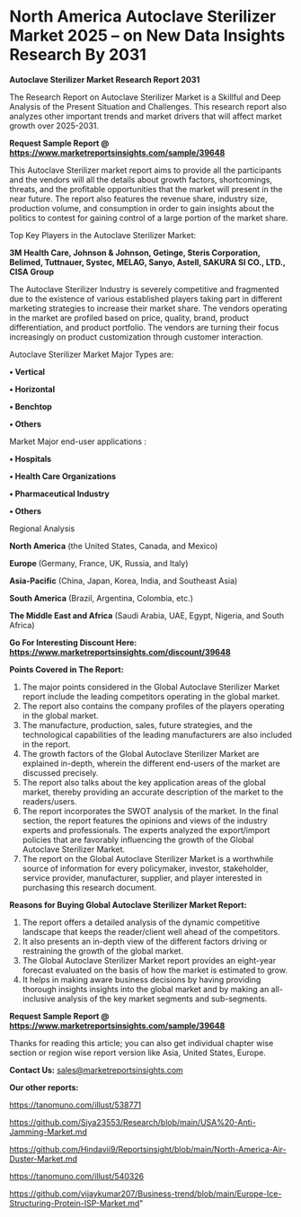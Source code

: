 # North America Autoclave Sterilizer Market 2025 – on New Data Insights Research By 2031

<strong>Autoclave Sterilizer Market Research Report 2031</strong>

The Research Report on Autoclave Sterilizer Market is a Skillful and Deep Analysis of the Present Situation and Challenges. This research report also analyzes other important trends and market drivers that will affect market growth over 2025-2031.

<strong>Request Sample Report @ <a href=https://www.marketreportsinsights.com/sample/39648>https://www.marketreportsinsights.com/sample/39648</a></strong>

This Autoclave Sterilizer market report aims to provide all the participants and the vendors will all the details about growth factors, shortcomings, threats, and the profitable opportunities that the market will present in the near future. The report also features the revenue share, industry size, production volume, and consumption in order to gain insights about the politics to contest for gaining control of a large portion of the market share.

Top Key Players in the Autoclave Sterilizer Market:

<strong>3M Health Care, Johnson & Johnson, Getinge, Steris Corporation, Belimed, Tuttnauer, Systec, MELAG, Sanyo, Astell, SAKURA SI CO., LTD., CISA Group</strong>

The Autoclave Sterilizer Industry is severely competitive and fragmented due to the existence of various established players taking part in different marketing strategies to increase their market share. The vendors operating in the market are profiled based on price, quality, brand, product differentiation, and product portfolio. The vendors are turning their focus increasingly on product customization through customer interaction.

Autoclave Sterilizer Market Major Types are:

<strong>•  Vertical

•  Horizontal

•  Benchtop

•  Others</strong>

Market Major end-user applications :

<strong>•  Hospitals

•  Health Care Organizations

•  Pharmaceutical Industry

•  Others</strong>

Regional Analysis

</u><strong><b>North America</b></strong> (the United States, Canada, and Mexico)

<strong><b>Europe </b></strong>(Germany, France, UK, Russia, and Italy)

<strong><b>Asia-Pacific</b></strong> (China, Japan, Korea, India, and Southeast Asia)

<strong><b>South America</b></strong> (Brazil, Argentina, Colombia, etc.)

<strong><b>The Middle East and Africa</b></strong> (Saudi Arabia, UAE, Egypt, Nigeria, and South Africa)

<strong>Go For Interesting Discount Here: <a href=https://www.marketreportsinsights.com/discount/39648>https://www.marketreportsinsights.com/discount/39648</a></strong>

<strong>Points Covered in The Report:</strong>
<ol>
  <li>The major points considered in the Global Autoclave Sterilizer Market report include the leading competitors operating in the global market.</li>
  <li>The report also contains the company profiles of the players operating in the global market.</li>
  <li>The manufacture, production, sales, future strategies, and the technological capabilities of the leading manufacturers are also included in the report.</li>
  <li>The growth factors of the Global Autoclave Sterilizer Market are explained in-depth, wherein the different end-users of the market are discussed precisely.</li>
  <li>The report also talks about the key application areas of the global market, thereby providing an accurate description of the market to the readers/users.</li>
  <li>The report incorporates the SWOT analysis of the market. In the final section, the report features the opinions and views of the industry experts and professionals. The experts analyzed the export/import policies that are favorably influencing the growth of the Global Autoclave Sterilizer Market.</li>
  <li>The report on the Global Autoclave Sterilizer Market is a worthwhile source of information for every policymaker, investor, stakeholder, service provider, manufacturer, supplier, and player interested in purchasing this research document.</li>
</ol>
<strong>Reasons for Buying Global Autoclave Sterilizer Market Report:</strong>

<ol>
  <li>The report offers a detailed analysis of the dynamic competitive landscape that keeps the reader/client well ahead of the competitors.</li>
  <li>It also presents an in-depth view of the different factors driving or restraining the growth of the global market.</li>
  <li>The Global Autoclave Sterilizer Market report provides an eight-year forecast evaluated on the basis of how the market is estimated to grow.</li>
  <li>It helps in making aware business decisions by having providing thorough insights insights into the global market and by making an all-inclusive analysis of the key market segments and sub-segments.</li>
</ol>
<strong>Request Sample Report @ <a href=https://www.marketreportsinsights.com/sample/39648>https://www.marketreportsinsights.com/sample/39648</a></strong>


Thanks for reading this article; you can also get individual chapter wise section or region wise report version like Asia, United States, Europe.

<strong>Contact Us:</strong>
sales@marketreportsinsights.com

<strong>Our other reports:</strong>

<a href=https://tanomuno.com/illust/538771>https://tanomuno.com/illust/538771</a>

<a href=https://github.com/Siya23553/Research/blob/main/USA%20-Anti-Jamming-Market.md>https://github.com/Siya23553/Research/blob/main/USA%20-Anti-Jamming-Market.md</a>

<a href=https://github.com/Hindavii9/Reportsinsight/blob/main/North-America-Air-Duster-Market.md>https://github.com/Hindavii9/Reportsinsight/blob/main/North-America-Air-Duster-Market.md</a>

<a href=https://tanomuno.com/illust/540326>https://tanomuno.com/illust/540326</a>

<a href=https://github.com/vijaykumar207/Business-trend/blob/main/Europe-Ice-Structuring-Protein-ISP-Market.md>https://github.com/vijaykumar207/Business-trend/blob/main/Europe-Ice-Structuring-Protein-ISP-Market.md</a>"
